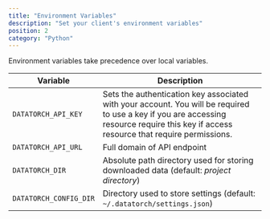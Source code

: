 ```yaml
---
title: "Environment Variables"
description: "Set your client's environment variables"
position: 2
category: "Python"
---
```


Environment variables take precedence over local variables.

| Variable               | Description                                                                                                                                                                             |
| ---------------------- | --------------------------------------------------------------------------------------------------------------------------------------------------------------------------------------- |
| `DATATORCH_API_KEY`    | Sets the authentication key associated with your account. You will be required to use a key if you are accessing resource require this key if access resource that require permissions. |
| `DATATORCH_API_URL`    | Full domain of API endpoint                                                                                                                                                             |
| `DATATORCH_DIR`        | Absolute path directory used for storing downloaded data (default: _project directory_)                                                                                                 |
| `DATATORCH_CONFIG_DIR` | Directory used to store settings (default: `~/.datatorch/settings.json`)                                                                                                                |
